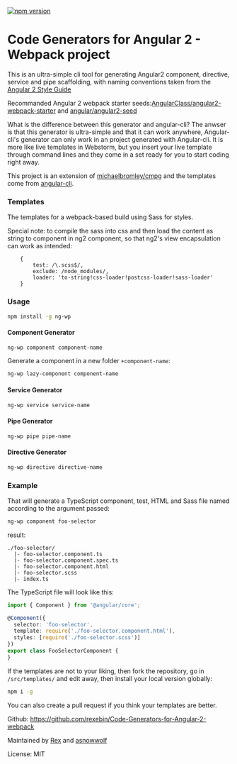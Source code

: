 [![npm version](https://badge.fury.io/js/ng-wp.svg)](https://badge.fury.io/js/ng-wp)
# Code Generators for Angular 2 - Webpack project

This is an ultra-simple cli tool for generating Angular2 component, directive, service and pipe scaffolding, with naming conventions 
taken from the [Angular 2 Style Guide](https://angular.io/styleguide)

Recommanded Angular 2 webpack starter seeds:[AngularClass/angular2-webpack-starter](https://github.com/AngularClass/angular2-webpack-starter) and [angular/angular2-seed](https://github.com/angular/angular2-seed)

What is the difference between this generator and angular-cli? The anwser is that this generator is ultra-simple and that it can work anywhere, Angular-cli's generator can only work in an project generated with Angular-cli. It is more like live templates in Webstorm, but you insert your live template through command lines and they come in a set ready for you to start coding right away.

This project is an extension of [michaelbromley/cmpg](https://github.com/michaelbromley/cmpg) and the templates come from [angular-cli](https://github.com/angular/angular-cli).

### Templates
The templates for a webpack-based build using Sass for styles.

Special note: to compile the sass into css and then load the content as string to component in ng2 component, so that ng2's view encapsulation can work as intended:
```
    {
        test: /\.scss$/,
        exclude: /node_modules/,
        loader: 'to-string!css-loader!postcss-loader!sass-loader'
    }
```

### Usage
```bash
npm install -g ng-wp
```
#### Component Generator
```bash
ng-wp component component-name
```
Generate a component in a new folder `+component-name`:
```bash
ng-wp lazy-component component-name
```
#### Service Generator
```bash
ng-wp service service-name
```
#### Pipe Generator
```bash
ng-wp pipe pipe-name
```
#### Directive Generator
```bash
ng-wp directive directive-name
```
### Example

That will generate a TypeScript component, test, HTML and Sass file named according to the argument passed:
```bash
ng-wp component foo-selector
```
result:

```
./foo-selector/
  |- foo-selector.component.ts
  |- foo-selector.component.spec.ts
  |- foo-selector.component.html
  |- foo-selector.scss
  |- index.ts
```

The TypeScript file will look like this:
```TypeScript
import { Component } from '@angular/core';

@Component({
  selector: 'foo-selector',
  template: require('./foo-selector.component.html'),
  styles: [require('./foo-selector.scss')]
})
export class FooSelectorComponent {
}
```

If the templates are not to your liking, then fork the repository, go in `/src/templates/` and
edit away, then install your local version globally:
```bash
npm i -g
```

You can also create a pull request if you think your templates are better.

Github: https://github.com/rexebin/Code-Generators-for-Angular-2-webpack

Maintained by [Rex](https://github.com/rexebin) and [asnowwolf](https://github.com/asnowwolf)

License: MIT


